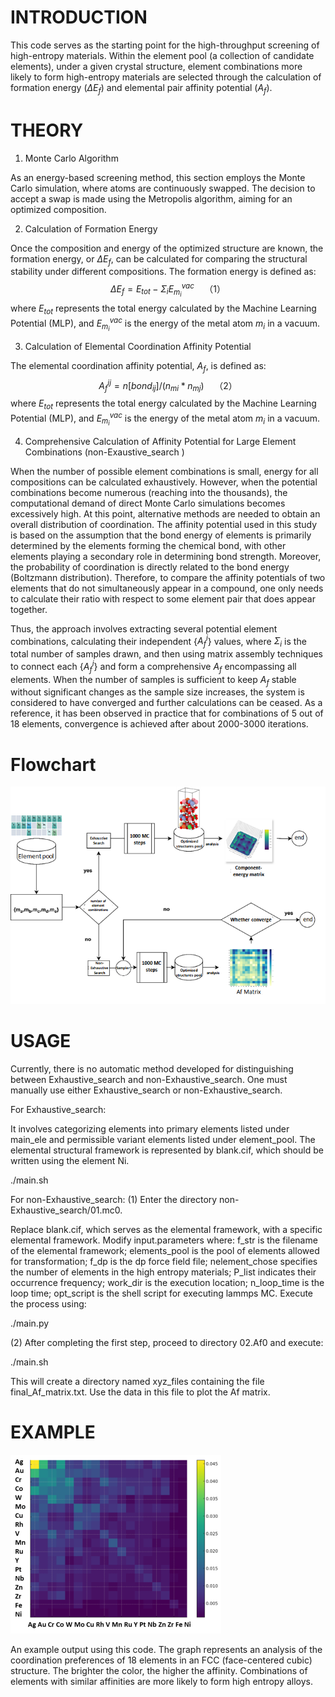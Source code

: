 # INTRODUCTION

This code serves as the starting point for the high-throughput screening of high-entropy materials. Within the element pool (a collection of candidate elements), under a given crystal structure, element combinations more likely to form high-entropy materials are selected through the calculation of formation energy ($\Delta E_f$) and elemental pair affinity potential ($A_f$).

# THEORY
1. Monte Carlo Algorithm

As an energy-based screening method, this section employs the Monte Carlo simulation, where atoms are continuously swapped. The decision to accept a swap is made using the Metropolis algorithm, aiming for an optimized composition.

2. Calculation of Formation Energy

Once the composition and energy of the optimized structure are known, the formation energy, or $\Delta E_f$, can be calculated for comparing the structural stability under different compositions. The formation energy is defined as:
$$
\Delta E_f = E_{tot} - \Sigma_i E_{m_i}^{vac} \quad （1）
$$
where $E_{tot}$ represents the total energy calculated by the Machine Learning Potential (MLP), and $E_{m_i}^{vac}$ is the energy of the metal atom $m_i$ in a vacuum.

3. Calculation of Elemental Coordination Affinity Potential

The elemental coordination affinity potential, $A_f$, is defined as:
$$
A_f^{ij} = n[bond_{ij}]/(n_{mi}*n_{mj}) \quad （2）
$$
where $E_{tot}$ represents the total energy calculated by the Machine Learning Potential (MLP), and $E_{m_i}^{vac}$ is the energy of the metal atom $m_i$ in a vacuum.

4. Comprehensive Calculation of Affinity Potential for Large Element Combinations (non-Exaustive_search )

When the number of possible element combinations is small, energy for all compositions can be calculated exhaustively. However, when the potential combinations become numerous (reaching into the thousands), the computational demand of direct Monte Carlo simulations becomes excessively high. At this point, alternative methods are needed to obtain an overall distribution of coordination. The affinity potential used in this study is based on the assumption that the bond energy of elements is primarily determined by the elements forming the chemical bond, with other elements playing a secondary role in determining bond strength. Moreover, the probability of coordination is directly related to the bond energy (Boltzmann distribution). Therefore, to compare the affinity potentials of two elements that do not simultaneously appear in a compound, one only needs to calculate their ratio with respect to some element pair that does appear together.

Thus, the approach involves extracting several potential element combinations, calculating their independent {$A_f^i$} values, where $\Sigma_i$ is the total number of samples drawn, and then using matrix assembly techniques to connect each {$A_f^i$} and form a comprehensive $A_f$ encompassing all elements. When the number of samples is sufficient to keep $A_f$ stable without significant changes as the sample size increases, the system is considered to have converged and further calculations can be ceased. As a reference, it has been observed in practice that for combinations of 5 out of 18 elements, convergence is achieved after about 2000-3000 iterations.

#  Flowchart


![alt text](image.png)

#  USAGE
Currently, there is no automatic method developed for distinguishing between Exhaustive_search and non-Exhaustive_search. One must manually use either Exhaustive_search or non-Exhaustive_search.

For Exhaustive_search:

It involves categorizing elements into primary elements listed under main_ele and permissible variant elements listed under element_pool.
The elemental structural framework is represented by blank.cif, which should be written using the element Ni.

./main.sh

For non-Exhaustive_search:
(1) Enter the directory non-Exhaustive_search/01.mc0.

Replace blank.cif, which serves as the elemental framework, with a specific elemental framework.
Modify input.parameters where:
f_str is the filename of the elemental framework;
elements_pool is the pool of elements allowed for transformation;
f_dp is the dp force field file;
nelement_chose specifies the number of elements in the high entropy materials;
P_list indicates their occurrence frequency;
work_dir is the execution location;
n_loop_time is the loop time;
opt_script is the shell script for executing lammps MC.
Execute the process using:

./main.py

(2) After completing the first step, proceed to directory 02.Af0 and execute:

./main.sh

This will create a directory named xyz_files containing the file final_Af_matrix.txt. Use the data in this file to plot the Af matrix.



#  EXAMPLE
![alt text](image-1.png)

An example output using this code. The graph represents an analysis of the coordination preferences of 18 elements in an FCC (face-centered cubic) structure. The brighter the color, the higher the affinity. Combinations of elements with similar affinities are more likely to form high entropy alloys.
